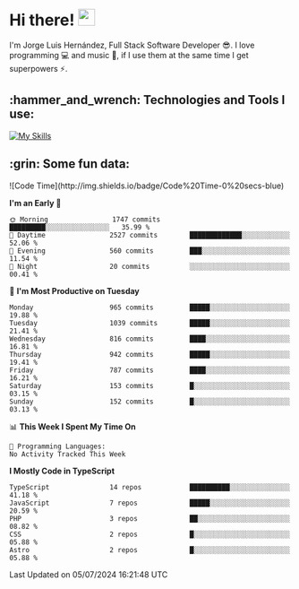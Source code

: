 <h1 align="left">
 <abc>
  <br>Hi there! <img src="https://user-images.githubusercontent.com/42378118/110234147-e3259600-7f4e-11eb-95be-0c4047144dea.gif" width="30"><br>
 </abc>
</h1>

I'm Jorge Luis Hernández, Full Stack Software Developer :sunglasses:. I love programming :computer: and music :musical_score:, if I use them at the same time I get superpowers :zap:. 


<h2 align="left">:hammer_and_wrench: Technologies and Tools I use:</h2>

[![My Skills](https://skillicons.dev/icons?i=js,ts,html,css,py,vue,react,next,nest,postgres,mysql)](https://skillicons.dev)

<h2 align="left">:grin: Some fun data:</h2>
<!--START_SECTION:waka-->
![Code Time](http://img.shields.io/badge/Code%20Time-0%20secs-blue)

**I'm an Early 🐤** 

```text
🌞 Morning                1747 commits        █████████░░░░░░░░░░░░░░░░   35.99 % 
🌆 Daytime                2527 commits        █████████████░░░░░░░░░░░░   52.06 % 
🌃 Evening                560 commits         ███░░░░░░░░░░░░░░░░░░░░░░   11.54 % 
🌙 Night                  20 commits          ░░░░░░░░░░░░░░░░░░░░░░░░░   00.41 % 
```
📅 **I'm Most Productive on Tuesday** 

```text
Monday                   965 commits         █████░░░░░░░░░░░░░░░░░░░░   19.88 % 
Tuesday                  1039 commits        █████░░░░░░░░░░░░░░░░░░░░   21.41 % 
Wednesday                816 commits         ████░░░░░░░░░░░░░░░░░░░░░   16.81 % 
Thursday                 942 commits         █████░░░░░░░░░░░░░░░░░░░░   19.41 % 
Friday                   787 commits         ████░░░░░░░░░░░░░░░░░░░░░   16.21 % 
Saturday                 153 commits         █░░░░░░░░░░░░░░░░░░░░░░░░   03.15 % 
Sunday                   152 commits         █░░░░░░░░░░░░░░░░░░░░░░░░   03.13 % 
```


📊 **This Week I Spent My Time On** 

```text
💬 Programming Languages: 
No Activity Tracked This Week
```

**I Mostly Code in TypeScript** 

```text
TypeScript               14 repos            ██████████░░░░░░░░░░░░░░░   41.18 % 
JavaScript               7 repos             █████░░░░░░░░░░░░░░░░░░░░   20.59 % 
PHP                      3 repos             ██░░░░░░░░░░░░░░░░░░░░░░░   08.82 % 
CSS                      2 repos             █░░░░░░░░░░░░░░░░░░░░░░░░   05.88 % 
Astro                    2 repos             █░░░░░░░░░░░░░░░░░░░░░░░░   05.88 % 
```




 Last Updated on 05/07/2024 16:21:48 UTC
<!--END_SECTION:waka-->
